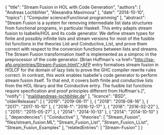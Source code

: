 {
    "title": "Stream Fusion in HOL with Code Generation",
    "authors": [
        "Andreas Lochbihler",
        "Alexandra Maximova"
    ],
    "date": "2014-10-10",
    "topics": [
        "Computer science/Functional programming"
    ],
    "abstract": "Stream Fusion is a system for removing intermediate list data structures from functional programs, in particular Haskell. This entry adapts stream fusion to Isabelle/HOL and its code generator. We define stream types for finite and possibly infinite lists and stream versions for most of the fusible list functions in the theories List and Coinductive_List, and prove them correct with respect to the conversion functions between lists and streams. The Stream Fusion transformation itself is implemented as a simproc in the preprocessor of the code generator. [Brian Huffman's <a href=\"http://isa-afp.org/entries/Stream-Fusion.html\">AFP entry</a> formalises stream fusion in HOLCF for the domain of lazy lists to prove the GHC compiler rewrite rules correct. In contrast, this work enables Isabelle's code generator to perform stream fusion itself. To that end, it covers both finite and coinductive lists from the HOL library and the Coinductive entry. The fusible list functions require specification and proof principles different from Huffman's.]",
    "notify": [
        "mail@andreas-lochbihler.de"
    ],
    "licence": "BSD",
    "olderReleases": [
        {
            "2019": "2019-06-11"
        },
        {
            "2018": "2018-08-16"
        },
        {
            "2017": "2017-10-10"
        },
        {
            "2016-1": "2016-12-17"
        },
        {
            "2016": "2016-02-22"
        },
        {
            "2015": "2015-05-27"
        },
        {
            "2014": "2014-10-13"
        },
        {
            "2014": "2014-10-10"
        }
    ],
    "dependencies": [
        "Coinductive"
    ],
    "theories": [
        "Stream_Fusion",
        "files/stream_fusion.ML",
        "Stream_Fusion_List",
        "Stream_Fusion_LList",
        "Stream_Fusion_Examples"
    ],
    "relatedEntries": [
        "Stream-Fusion"
    ]
}